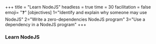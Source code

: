 +++
title = "Learn NodeJS"
headless = true
time = 30
facilitation = false
emoji= "❓"
[objectives]
    1="Identify and explain why someone may use NodeJS"
    2="Write a zero-dependencies NodeJS program"
    3="Use a dependency in a NodeJS program"
+++

### Learn NodeJS